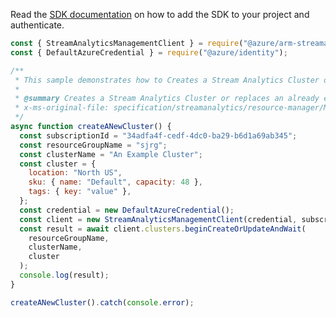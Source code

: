 Read the [SDK documentation](https://github.com/Azure/azure-sdk-for-js/blob/%40azure%2Farm-streamanalytics_4.0.1/sdk/streamanalytics/arm-streamanalytics/README.md) on how to add the SDK to your project and authenticate.

```javascript
const { StreamAnalyticsManagementClient } = require("@azure/arm-streamanalytics");
const { DefaultAzureCredential } = require("@azure/identity");

/**
 * This sample demonstrates how to Creates a Stream Analytics Cluster or replaces an already existing cluster.
 *
 * @summary Creates a Stream Analytics Cluster or replaces an already existing cluster.
 * x-ms-original-file: specification/streamanalytics/resource-manager/Microsoft.StreamAnalytics/stable/2020-03-01/examples/Cluster_Create.json
 */
async function createANewCluster() {
  const subscriptionId = "34adfa4f-cedf-4dc0-ba29-b6d1a69ab345";
  const resourceGroupName = "sjrg";
  const clusterName = "An Example Cluster";
  const cluster = {
    location: "North US",
    sku: { name: "Default", capacity: 48 },
    tags: { key: "value" },
  };
  const credential = new DefaultAzureCredential();
  const client = new StreamAnalyticsManagementClient(credential, subscriptionId);
  const result = await client.clusters.beginCreateOrUpdateAndWait(
    resourceGroupName,
    clusterName,
    cluster
  );
  console.log(result);
}

createANewCluster().catch(console.error);
```
